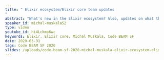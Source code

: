 ```yaml
---
title: " Elixir ecosystem/Elixir core team updates
"
abstract: "What's new in the Elixir ecosystem? Also, updates on what the Elixir team has done in the last few months, what are the projects they're working on, what's going on on the research side, and what features will be in the next release."
speaker_id: michal-muskala52
type: video
youtube_id: hi4Lckmp6wc
keywords: Elixir, Elixir core, Michal Muskala, Code BEAM SF
date: 2020-03-31
tags: Code BEAM SF 2020
slides: /uploads/code-beam-sf-2020-michal-muskala-elixir-ecosystem-elixir-core-team-updates-compressed.pdf
---
```



